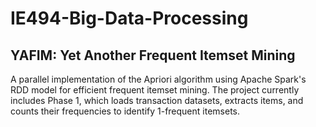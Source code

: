 # IE494-Big-Data-Processing
## YAFIM: Yet Another Frequent Itemset Mining
A parallel implementation of the Apriori algorithm using Apache Spark's RDD model for efficient frequent itemset mining. The project currently includes Phase 1, which loads transaction datasets, extracts items, and counts their frequencies to identify 1-frequent itemsets.
